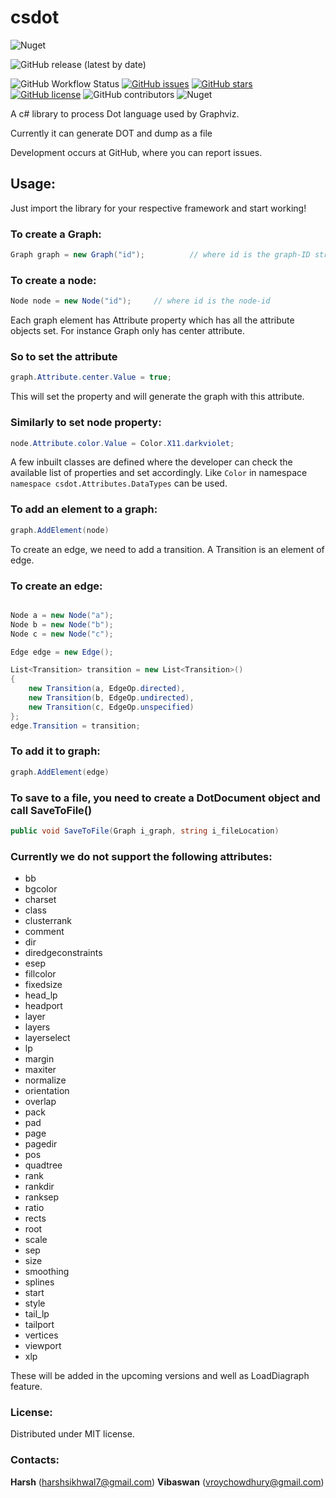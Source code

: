 # csdot
![Nuget](https://img.shields.io/nuget/v/csdot?style=for-the-badge)

![GitHub release (latest by date)](https://img.shields.io/github/v/release/harshsikhwal/csdot?style=for-the-badge)

![GitHub Workflow Status](https://img.shields.io/github/workflow/status/harshsikhwal/csdot/Csdot_Build?style=plastic)
[![GitHub issues](https://img.shields.io/github/issues/harshsikhwal/csdot?style=plastic)](https://github.com/harshsikhwal/csdot/issues)
[![GitHub stars](https://img.shields.io/github/stars/harshsikhwal/csdot?style=plastic)](https://github.com/harshsikhwal/csdot/stargazers)
[![GitHub license](https://img.shields.io/github/license/harshsikhwal/csdot?style=plastic)](https://github.com/harshsikhwal/csdot/blob/main/LICENSE)
![GitHub contributors](https://img.shields.io/github/contributors/harshsikhwal/csdot?style=plastic)
![Nuget](https://img.shields.io/nuget/dt/csdot)

A c# library to process Dot language used by Graphviz.

Currently it can generate DOT and dump as a file

Development occurs at GitHub, where you can report issues.

## Usage:

Just import the library for your respective framework and start working!

### To create a Graph:
```csharp
Graph graph = new Graph("id");          // where id is the graph-ID string.
```

### To create a node:

```csharp
Node node = new Node("id");		// where id is the node-id
```

Each graph element has Attribute property which has all the attribute objects set. For instance Graph only has center attribute.

### So to set the attribute

```csharp
graph.Attribute.center.Value = true;
```

This will set the property and will generate the graph with this attribute. 

### Similarly to set node property: 

```csharp
node.Attribute.color.Value = Color.X11.darkviolet;
```

A few inbuilt classes are defined where the developer can check the available list of properties and set accordingly. Like ```Color``` in namespace ```namespace csdot.Attributes.DataTypes``` can be used. 

### To add an element to a graph:

```csharp
graph.AddElement(node)
```

To create an edge, we need to add a transition. A Transition is an element of edge.

### To create an edge:

```csharp

Node a = new Node("a");
Node b = new Node("b");
Node c = new Node("c");

Edge edge = new Edge();

List<Transition> transition = new List<Transition>()
{
	new Transition(a, EdgeOp.directed),
	new Transition(b, EdgeOp.undirected),
	new Transition(c, EdgeOp.unspecified)
};
edge.Transition = transition;

```

### To add it to graph:

```csharp
graph.AddElement(edge)
```

### To save to a file, you need to create a DotDocument object and call SaveToFile()

```csharp
public void SaveToFile(Graph i_graph, string i_fileLocation)
```

### Currently we do not support the following attributes:

* bb
* bgcolor
* charset
* class
* clusterrank
* comment
* dir
* diredgeconstraints
* esep
* fillcolor
* fixedsize
* head_lp
* headport
* layer
* layers
* layerselect
* lp
* margin
* maxiter
* normalize
* orientation
* overlap
* pack
* pad
* page
* pagedir
* pos
* quadtree
* rank
* rankdir
* ranksep
* ratio
* rects
* root
* scale
* sep
* size
* smoothing
* splines
* start
* style
* tail_lp
* tailport
* vertices
* viewport
* xlp

These will be added in the upcoming versions and well as LoadDiagraph feature. 



### License:
Distributed under MIT license.

### Contacts:

**Harsh**     (harshsikhwal7@gmail.com)
**Vibaswan**  (vroychowdhury@gmail.com)

